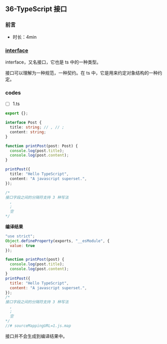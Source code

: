 ## 36-TypeScript 接口

### 前言

- 时长：4min

### [interface](https://www.typescriptlang.org/docs/handbook/interfaces.html)

interface，又名接口，它也是 ts 中的一种类型。

接口可以理解为一种规范，一种契约。在 ts 中，它是用来约定对象结构的一种约定。

### codes

- [ ] 1.ts

```ts
export {};

interface Post {
  title: string; // , // ;
  content: string;
}

function printPost(post: Post) {
  console.log(post.title);
  console.log(post.content);
}

printPost({
  title: "Hello TypeScript",
  content: "A javascript superset.",
});

/*
接口字段之间的分隔符支持 3 种写法
  ,
  ;
  空
*/
```

**编译结果**

```js
"use strict";
Object.defineProperty(exports, "__esModule", {
  value: true
});

function printPost(post) {
  console.log(post.title);
  console.log(post.content);
}
printPost({
  title: "Hello TypeScript",
  content: "A javascript superset.",
});
/*
接口字段之间的分隔符支持 3 种写法
  ,
  ;
  空
*/
//# sourceMappingURL=1.js.map
```

接口并不会生成到编译结果中。